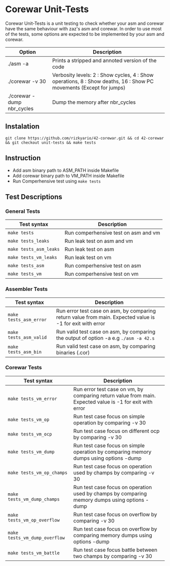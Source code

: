 # Corewar Unit-Tests

Corewar Unit-Tests is a unit testing to check whether your asm and corewar have the same behaviour with zaz's asm and corewar. In order to use most of the tests, some options are expected to be implemented by your asm and corewar.

Option|Description|
|---------- |---------- |
|./asm -a| Prints a stripped and annoted version of the code|
|./corewar -v 30 | Verbosity levels: 2  : Show cycles, 4  : Show operations, 8  : Show deaths, 16 : Show PC movements (Except for jumps)|
|./corewar -dump  nbr_cycles | Dump the memory after nbr_cycles|

## Instalation

`git clone https://github.com/rizkyario/42-corewar.git && cd 42-corewar && git checkout unit-tests && make tests`

## Instruction

- Add asm binary path to ASM_PATH inside Makefile
- Add corewar binary path to VM_PATH inside Makefile
- Run Comperhensive test using `make tests`

## Test Descriptions
### General Tests
|Test syntax|Description|
|---------- |---------- |
| `make tests` | Run comperhensive test on asm and vm |
| `make tests_leaks` | Run leak test on asm and vm |
| `make tests_asm_leaks` | Run leak test on asm |
| `make tests_vm_leaks` | Run leak test on vm |
| `make tests_asm` | Run comperhensive test on asm |
| `make tests_vm` | Run comperhensive test on vm |
### Assembler Tests
|Test syntax|Description|
|---------- |---------- |
| `make tests_asm_error` | Run error test case on asm, by comparing return value from main. Expected value is -1 for exit with error |
| `make tests_asm_valid` | Run valid test case on asm, by comparing the output of option -a e.g `./asm -a 42.s`|
| `make tests_asm_bin` | Run valid test case on asm, by comparing binaries (.cor) |
### Corewar Tests
|Test syntax|Description|
|---------- |---------- |
| `make tests_vm_error` | Run error test case on vm, by comparing return value from main. Expected value is -1 for exit with error |
| `make tests_vm_op` | Run test case focus on simple operation by comparing -v 30|
| `make tests_vm_ocp` | Run test case focus on different ocp by comparing -v 30|
| `make tests_vm_dump` | Run test case focus on simple operation by comparing memory dumps using options -dump |
| `make tests_vm_op_champs` | Run test case focus on operation used by champs by comparing -v 30 |
| `make tests_vm_dump_champs` | Run test case focus on operation used by champs by comparing memory dumps using options -dump|
| `make tests_vm_op_overflow` | Run test case focus on overflow by comparing -v 30 |
| `make tests_vm_dump_overflow` | Run test case focus on overflow by comparing memory dumps using options -dump|
| `make tests_vm_battle` | Run test case focus battle between two champs by comparing -v 30|